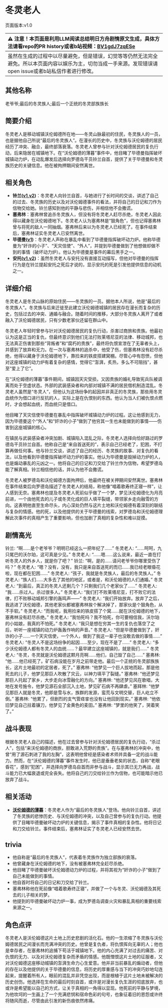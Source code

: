 # 冬灵老人
页面版本:v1.0
 

| :warning: 注意！本页面是利用LLM阅读总结明日方舟剧情原文生成，具体方法请看repo的PR history或者b站视频：[BV1gdJ7zqESe](https://www.bilibili.com/video/BV1gdJ7zqESe/)         |
|:----------------------------|
| 虽然在生成的过程中以尽量避免，但是错误，幻觉等等仍然无法完全避免。所以本页面内容以娱乐为主，切勿当成一手来源。发现错误请open issue或者b站私信作者进行修改。|



## 其他名称
老爷爷;最后的冬灵族人;最后一个正统的冬灵部族族长
## 简要介绍
冬灵老人是移动城镇沃伦姆德所在地——冬灵山脉最初的住民，冬灵族人的一员，也是据他自己所说“最后的冬灵族人”。在漫长的历史中，冬灵族与沃伦姆德的居民经历了冲突、融合，最终部落衰落。冬灵老人曾参与针对沃伦姆德居民的复仇行动，后来隐居在城镇地下。在“沃伦姆德的薄暮”事件中，他目睹了毕德曼指挥破坏城镇动力炉，在动乱爆发后选择向罗德岛干员铃兰自首，提供了关于毕德曼和冬灵族历史的关键信息。他在被拘押期间安然离世。
## 相关角色
-   **铃兰([v1](char_358_lisa.md),[v2](../char_v3/char_358_lisa.md))**：冬灵老人向铃兰自首，与她进行了长时间的交谈，讲述了自己的过去、冬灵族的历史以及对沃伦姆德事件的看法，并将自己的日记和刀作为信物交给她。铃兰感知到他的平静与悲伤，并相信他不会撒谎。
-   **塞弗林**：塞弗林曾追杀冬灵族人，但没有将冬灵老人赶尽杀绝，冬灵老人因此得以藏身在沃伦姆德地下。冬灵老人认为塞弗林是“狠角色”，但也记得塞弗林曾与将死的敌人一同抽烟。塞弗林后来以为冬灵老人已经死了。在事件结束后，塞弗林证实冬灵老人已安然离世。
-   **毕德曼([v1](extended_char_bi_de_man.md))**：冬灵老人声称在暴乱中看到了毕德曼指挥破坏动力炉。他称毕德曼为“奸诈的小子”、“天灾信使”、“外人”，并提到毕德曼做到了他想做却做不到的事情（破坏动力炉）。他认为毕德曼是事件的幕后黑手之一。
-   **安托([v1](extended_char_an_tuo.md),[v2](../char_v3/extended_char_an_tuo.md))**：虽然冬灵老人与安托没有直接互动描写，但他对毕德曼的指挥行为是在铃兰提起安托之死后才说的，显示安托的死是引发他提供信息的动机之一。
## 详细介绍
冬灵老人是冬灵山脉的原始住民——冬灵族的一员。据他本人所说，他是“最后的冬灵族人”。冬灵族与后来迁徙至此建立沃伦姆德城镇的居民存在漫长而复杂的历史，包括过去的冲突、通婚与融合。随着时间的推移，大部分冬灵族人离开了或者融入了沃伦姆德居民，只有少数老家伙还留在群山中。

冬灵老人年轻时曾参与针对沃伦姆德居民的复仇行动，杀害过商旅和贵族。他最初认为这是正当的复仇，但最终意识到他们无法打败莱塔尼亚的法律、移动城邦，也无法真正伤害到那些“背叛者”和“腐朽的贵族”，最终将仇恨宣泄在了无辜者头上，并感到了放弃和无力。在一次与塞弗林的追杀中，他受了伤，但塞弗林没有赶尽杀绝，他得以藏身于沃伦姆德地下，靠捡来的铁皮搭建窝棚。尽管心中有怨愤，但他对这座城镇的动力炉有着复杂的感情，觉得它“澎湃，炙热，多么不可阻挡”，甚至“爱上了它”。

在“沃伦姆德的薄暮”事件期间，城镇因天灾受损，又因贵族的婚礼导致宪兵队被调离而处于空虚状态。外部的武装感染者和内部对城镇不满的居民借机制造混乱。冬灵老人虽然是“冬灵人”，但他认为这场纷争的起因并非真正的冬灵族，那些用冬灵血统作为借口进行反抗的人，实际上是在仇恨别的东西。他认为当人们被仇恨点燃时，才会想起血统，而血统只是借口。

他目睹了天灾信使毕德曼在暴乱中指挥破坏城镇动力炉的过程。这让他感到无力，因为毕德曼这个“外人”和“奸诈的小子”做到了他穷其一生也未能做到的事情——伤害到这座城镇的核心。

在镇民与武装感染者冲突加剧、城镇陷入混乱之际，冬灵老人选择向恰好路过的罗德岛干员铃兰自首。他称自己是“来自首送死的”，表示自己已经老了，犯困，不打算再做任何事。他与铃兰交谈，讲述了自己的经历、冬灵族的故事、对复仇的看法，以及他看到毕德曼指挥破坏动力炉的事实。他认为毕德曼是毁掉动力炉的人，也是煽动暴乱的元凶之一。他将自己的日记和刀交给了铃兰作为信物，希望罗德岛能了解真相。铃兰相信他的话，并认为他不会撒谎。

冬灵老人被罗德岛和沃伦姆德方面拘押后，他最终在被关押期间安然离世。塞弗林在事件结束后向罗德岛描述了冬灵老人的结局，称他像“唱着歌寿终正寝一样”，让人感到无奈。塞弗林也提及冬灵老人死前似乎做了一个梦，梦见沃伦姆德化为月亮前进，一个由他死去的儿子或冬灵化成的巨人填平裂缝，带领家乡走向融雪的方向。这表明他直至生命尽头，内心深处仍然与这片土地和沃伦姆德有着深刻的联结与复杂的情感。他的死，以及他提供的关于毕德曼的线索，对罗德岛和沃伦姆德理解此次事件的真相产生了重要影响，但也加剧了真相的复杂性和难以捉摸。
## 剧情高光
铃兰: “啊......是个老爷爷？明明已经这么一把年纪了......”
冬灵老人: “......呵呵，九只尾巴的沃尔珀，这可真是少见。”
冬灵老人: “......嗯......这么说来，最近一直在打听冬灵人的外乡人，就是你了吧？”
铃兰: “啊，是的......请问老爷爷你哪里受伤了吗？”
冬灵老人: “嗯？没有，没有，我只是来自首送死的而已......我已经老眼昏花啦，现在都在犯困......”
冬灵老人: “孩子，我就是冬灵族人，最后的冬灵族人。”
冬灵老人: “族人们......大多去了其他的地区，或者是，和沃伦姆德的人们通婚。”
冬灵老人: “到最后，真正的冬灵人还剩几个？只剩我们几个老家伙了......”
冬灵老人: “我......杀过人。杀过很多人。”
冬灵老人: “我们打不败莱塔尼亚，打不败它的法律，打不败移动城邦引擎的轰鸣声——”
冬灵老人: “我们开始放弃。放弃了之后，我逃进了沃伦姆德，其他老家伙都被塞弗林挨个解决掉了，那家伙是个狠角色，从不手软。”
冬灵老人: “而我呢，我用捡来的铁皮搭了个窝......就在沃伦姆德的地下，塞弗林没有赶尽杀绝。”
冬灵老人: “我怕死吗？我不怕死，你可要相信我，沃尔珀的小姑娘，我真的不怕死。”
冬灵老人: “我只是想在穷其一生的复仇也落空了之后，听听一座城镇的动力炉轰轰作响的声音。”
冬灵老人: “但是毕德曼做到了，奸诈的小子......一个天灾信使，一个外人，做到了我这一辈子也没敢去做的事情......”
冬灵老人: “冬灵人不是这场纷争的起因......至少，现在不是了......”
冬灵老人: “多少沃伦姆德人都有冬灵人的血统......？最早建立这座城镇的，就是我们......”
冬灵老人: “冬灵，冬灵就是沃伦姆德这颗月亮啊......他们，自己毁了自己......”
塞弗林: “他......他已经死了。矿石病没能在岁月之前带走他。最后一个正统的冬灵部族族长，这片土地最初的定居者，死了。”
塞弗林: “他梦见一个巨人拔地而起，那是他死去的儿子，他梦见那巨人吹散了灾云，以神力填平了裂缝。”
塞弗林: “他还梦见那巨人托起了家乡，大步走向冰雪融化的方向。”
塞弗林: “他还梦见风在歌唱，大地在发号施令，他梦见源石全部沉入土地，梦见矿石病不再肆虐。”
塞拜林: “他梦见那巨人就是冬灵，他即是雪与水，族群的发源，蛮荒与文明交替，巨人屹立不倒。”
塞弗林: “他累了，但剧烈的支气管痉挛也没有让他回到现实。”
塞弗林: “他依旧梦见自己拄着镰刀，他梦见了金黄色的麦田。”
塞弗林: “梦里的他笑了，哭着笑了。”
## 战斗表现
根据冬灵老人自己的描述，他在过去曾参与针对沃伦姆德居民的复仇行动，“杀过人”，包括“来沃伦姆德的商旅，胆敢进入荒野的贵族”。在与塞弗林的冲突中，他曾“用了源石刺进了我的左胸”，这表明他曾经是感染者术师并具备一定的战斗能力。然而，在“沃伦姆德的薄暮”事件发生时，他已是垂垂老矣的状态，自称“老眼昏花”，感到“犯困”，并选择向罗德岛自首而非参与战斗，显示其已无力再战，战斗能力已大幅衰退或完全丧失。他将自己的刀交给铃兰作为信物，也可能暗示他已放弃了战斗。
## 相关活动
-   **[沃伦姆德的薄暮](../stories/act11d0.md)**：冬灵老人作为“最后的冬灵族人”登场。他向铃兰自首，讲述了冬灵族的悲惨历史、与沃伦姆德的冲突，以及自己曾参与的复仇行动。他提供了目睹毕德曼破坏动力炉的关键信息，揭示了事件真相的复杂性。他将日记和刀交给铃兰。事件结束后，塞弗林证实了冬灵老人已经安然去世。
## trivia
*   他自称是“最后的冬灵族人”，代表着冬灵族作为独立部族的衰落。
*   他曾藏身在沃伦姆德的地下，没有被塞弗林完全赶尽杀绝。
*   他目睹了毕德曼破坏沃伦姆德动力炉的过程，并将其视为“奸诈的小子”做到了自己未能做到的事情。
*   他自首时将自己的日记和刀交给了铃兰。
*   塞弗林称他在死前像“唱着歌寿终正寝”，并做了一个与冬灵、沃伦姆德及其死去的儿子相关的梦。
*   他提到的毕德曼破坏动力炉一事，成为罗德岛调查火灾和暴乱真相的重要线索来源之一。
## 角色点评
冬灵老人是沃伦姆德这片土地上历史悲剧的活化石。他的一生浓缩了冬灵族与沃伦姆德居民之间漫长而充满冲突的历史。他曾是复仇者，将仇恨挥向无辜的人；他也是幸存者，在塞弗林的追捕下苟活于城镇地下。他的内心充满了对过去的痛苦、对仇恨的无力、以及对沃伦姆德复杂而矛盾的情感。他既憎恨这片土地的征服者，又对沃伦姆德这座移动城镇的澎湃生命力心生爱意。他并非当前暴乱的煽动者，但他的存在以及他提供的关于毕德曼的信息，将历史的厚重感与当下的冲突巧妙地勾连起来，提醒着所有人，眼前的混乱并非凭空出现，而是根植于这片土地未被解决的历史创伤。他选择在生命的最后时刻自首，或许是对漫长复仇生涯的彻底放弃，也或许是希望能以自己的方式，让关于真相的一角得以显现。他死前的平静与梦境，为他坎坷的一生画上了一个充满悲悯和宿命色彩的句号，也象征着旧的恩怨或许终将随风而逝，尽管由此引发的新伤痕依然疼痛。